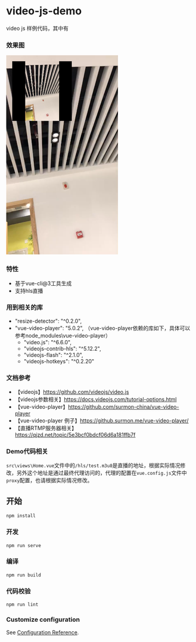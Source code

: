 # video-js-demo

video js 样例代码，其中有

### 效果图
![效果图](./docs/screen-shot.png)

### 特性
- 基于vue-cli@3工具生成
- 支持hls直播

### 用到相关的库
- "resize-detector": "^0.2.0",
- "vue-video-player": "5.0.2", （vue-video-player依赖的库如下，具体可以参考node_modules\vue-video-player）
  - "video.js": "^6.6.0",
  - "videojs-contrib-hls": "^5.12.2",
  -  "videojs-flash": "^2.1.0",
  - "videojs-hotkeys": "^0.2.20"

### 文档参考
- 【videojs】https://github.com/videojs/video.js
- 【videojs参数相关】https://docs.videojs.com/tutorial-options.html
- 【vue-video-player】https://github.com/surmon-china/vue-video-player
- 【vue-video-player 例子】https://github.surmon.me/vue-video-player/
- 【直播RTMP服务器相关】 https://qjzd.net/topic/5e3bcf0bdcf06d6a181ffb7f

### Demo代码相关
`src\views\Home.vue`文件中的`/hls/test.m3u8`是直播的地址，根据实际情况修改，另外这个地址是通过最终代理访问的，代理的配置在`vue.config.js`文件中`proxy`配置，也请根据实际情况修改。

## 开始
```
npm install
```

### 开发
```
npm run serve
```

### 编译
```
npm run build
```

### 代码校验
```
npm run lint
```

### Customize configuration
See [Configuration Reference](https://cli.vuejs.org/config/).
